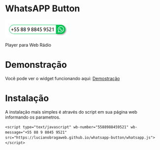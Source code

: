 # WhatsAPP Button
![Botão WhatsAPP no site](./botao-whatsapp.png "Botão WhatsAPP no site")

Player para Web Rádio

# Demonstração

Você pode ver o widget funcionando aqui: [Demostração](https://lucianobragaweb.github.io)

# Instalação

A instalação mais simples é através do script em sua página web informando os parametros.

`<script type="text/javascript" wb-number="5588988459521" wb-message="+55 88 9 8845 9521" src="https://lucianobragaweb.github.io/whatsapp-button/whatsapp.js"></script>`